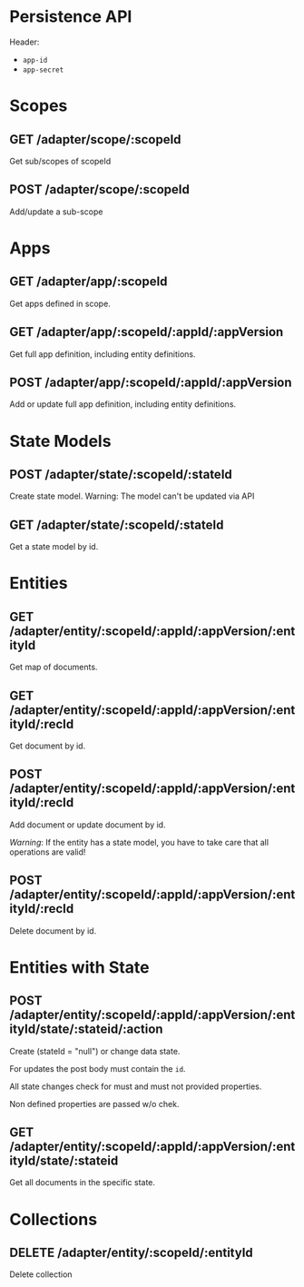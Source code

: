 # Persistence API

Header:
- `app-id`
- `app-secret`


# Scopes

## GET /adapter/scope/:scopeId

Get sub/scopes of scopeId

## POST /adapter/scope/:scopeId

Add/update a sub-scope


# Apps

## GET /adapter/app/:scopeId

Get apps defined in scope.

## GET /adapter/app/:scopeId/:appId/:appVersion

Get full app definition, including entity definitions.

## POST /adapter/app/:scopeId/:appId/:appVersion

Add or update full app definition, including entity definitions.

# State Models

## POST /adapter/state/:scopeId/:stateId

Create state model. Warning: The model can't be updated via API

## GET /adapter/state/:scopeId/:stateId

Get a state model by id.


# Entities

## GET /adapter/entity/:scopeId/:appId/:appVersion/:entityId

Get map of documents.

## GET /adapter/entity/:scopeId/:appId/:appVersion/:entityId/:recId

Get document by id.

## POST /adapter/entity/:scopeId/:appId/:appVersion/:entityId/:recId

Add document or update document by id.

*Warning*: If the entity has a state model, you have to take care that all operations are valid!


## POST /adapter/entity/:scopeId/:appId/:appVersion/:entityId/:recId

Delete document by id.


# Entities with State

## POST /adapter/entity/:scopeId/:appId/:appVersion/:entityId/state/:stateid/:action

Create (stateId = "null") or change data state. 

For updates the post body must contain the `id`.

All state changes check for must and must not provided properties.

Non defined properties are passed w/o chek.

## GET /adapter/entity/:scopeId/:appId/:appVersion/:entityId/state/:stateid

Get all documents in the specific state.


# Collections

## DELETE /adapter/entity/:scopeId/:entityId

Delete collection

